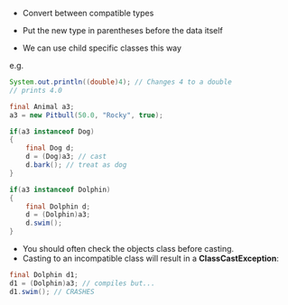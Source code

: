 
- Convert between compatible types

- Put the new type in parentheses before the data itself

- We can use child specific classes this way

e.g.
```java
System.out.println((double)4); // Changes 4 to a double
// prints 4.0
```

```java
final Animal a3;
a3 = new Pitbull(50.0, "Rocky", true);

if(a3 instanceof Dog)
{
	final Dog d;
	d = (Dog)a3; // cast
	d.bark(); // treat as dog
}

if(a3 instanceof Dolphin)
{
	final Dolphin d;
	d = (Dolphin)a3;
	d.swim();
}
```

- You should often check the objects class before casting.
- Casting to an incompatible class will result in a **ClassCastException**:

```java
final Dolphin d1;
d1 = (Dolphin)a3; // compiles but...
d1.swim(); // CRASHES
```

